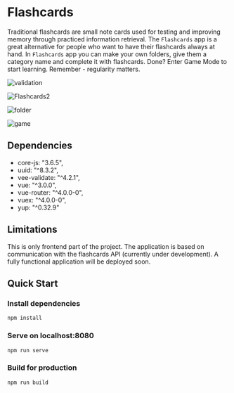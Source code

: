 # Flashcards

Traditional flashcards are small note cards used for testing 
and   improving   memory   through   practiced  information
retrieval.  The `Flashcards` app is a great alternative for
people who want to have their flashcards always at hand. In 
`Flashcards`  app you can make your own folders,  give them 
a  category  name  and  complete it with flashcards.  Done? 
Enter  Game  Mode to start learning.  Remember - regularity 
matters.


![validation](https://user-images.githubusercontent.com/77439796/115694450-2736f380-a361-11eb-97a9-b98c7c44ea10.PNG)

![Flashcards2](https://user-images.githubusercontent.com/77439796/115693809-8c3e1980-a360-11eb-9361-a30edff20964.gif)

![folder](https://user-images.githubusercontent.com/77439796/115694300-04a4da80-a361-11eb-9f54-bc35be410910.gif)

![game](https://user-images.githubusercontent.com/77439796/115694380-18504100-a361-11eb-8ca7-fd0c2e455e0d.gif)


## Dependencies 
* core-js: "3.6.5",
* uuid: "^8.3.2",
* vee-validate: "^4.2.1",
* vue: "^3.0.0",
* vue-router: "^4.0.0-0",
* vuex: "^4.0.0-0",
* yup: "^0.32.9"

## Limitations

This is only frontend part of the project. The application is 
based   on  communication with  the flashcards API (currently 
under  development).  A fully  functional application will be 
deployed soon.

## Quick Start
### Install dependencies
```
npm install
```
### Serve on localhost:8080
```
npm run serve
```
### Build for production
```
npm run build
```
